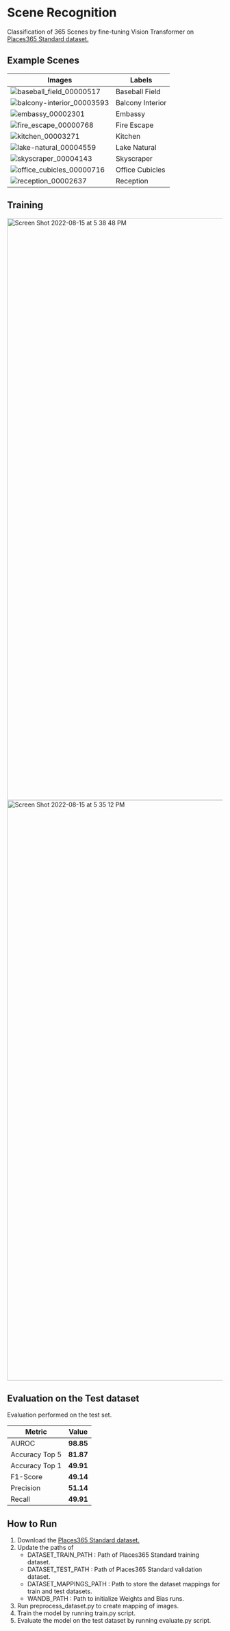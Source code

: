 # Scene Recognition
Classification of 365 Scenes by fine-tuning Vision Transformer on [Places365 Standard dataset.](http://places2.csail.mit.edu/)

## Example Scenes

| Images | Labels|
|--------|-------|
| ![baseball_field_00000517](https://user-images.githubusercontent.com/25534697/184756455-7ab798bb-2cd4-4907-8e8b-0c3060361d40.png)| Baseball Field|
| ![balcony-interior_00003593](https://user-images.githubusercontent.com/25534697/184755710-c8c113af-a5c7-43d6-9177-29132822f51a.png)| Balcony Interior|
|![embassy_00002301](https://user-images.githubusercontent.com/25534697/184756740-e6916a91-7f1b-4064-9e1c-821bc6b05b5c.png) | Embassy|
|![fire_escape_00000768](https://user-images.githubusercontent.com/25534697/184756768-c84e25ad-de66-44a4-92b6-4eeed9d706ca.png) | Fire Escape |
|![kitchen_00003271](https://user-images.githubusercontent.com/25534697/184756813-f8d3ef9d-a664-4e28-9b4f-d0c83bc2d711.png) | Kitchen |
|![lake-natural_00004559](https://user-images.githubusercontent.com/25534697/184756833-1ba4305f-33dc-4083-81ae-6968f249e0ef.png) | Lake Natural |
|![skyscraper_00004143](https://user-images.githubusercontent.com/25534697/184756915-62223fbd-dd21-437a-aa20-43e1f17eb0d8.png) | Skyscraper |
|![office_cubicles_00000716](https://user-images.githubusercontent.com/25534697/184757003-01c637b8-5eff-40c6-9032-ed7c395713e8.png) | Office Cubicles |
|![reception_00002637](https://user-images.githubusercontent.com/25534697/184757030-c9def29e-45d8-4f34-ba4d-6a9f0aefbcaa.png) | Reception |

## Training





<img width="1355" alt="Screen Shot 2022-08-15 at 5 38 48 PM" src="https://user-images.githubusercontent.com/25534697/184759356-4224c4ea-0b37-414c-ad1c-0389bb46f78e.png">

<img width="1352" alt="Screen Shot 2022-08-15 at 5 35 12 PM" src="https://user-images.githubusercontent.com/25534697/184759021-0b0941ca-16c6-40a0-8741-d4b46a823eb7.png">




## Evaluation on the Test dataset


Evaluation performed on the test set.

| Metric | Value |
|--------|-------|
|AUROC | **98.85** |
|Accuracy Top 5 | **81.87** |
|Accuracy Top 1 | **49.91** |
|F1-Score | **49.14** |
|Precision| **51.14** |
|Recall | **49.91** |

## How to Run
1. Download the [Places365 Standard dataset.](http://places2.csail.mit.edu/)
2. Update the paths of 
    - DATASET_TRAIN_PATH : Path of Places365 Standard training dataset.
    - DATASET_TEST_PATH : Path of Places365 Standard validation dataset.
    - DATASET_MAPPINGS_PATH : Path to store the dataset mappings for train and test datasets.
    - WANDB_PATH : Path to initialize Weights and Bias runs.
3.  Run preprocess_dataset.py to create mapping of images.
4.  Train the model by running train.py script.
5.  Evaluate the model on the test dataset by running evaluate.py script.

